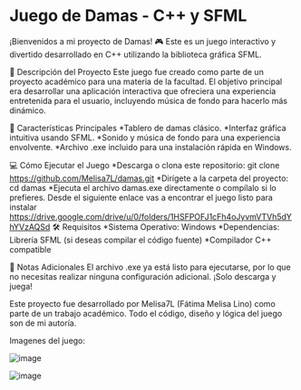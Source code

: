 # Juego de Damas - C++ y SFML

¡Bienvenidos a mi proyecto de Damas! 🎮 Este es un juego interactivo y divertido desarrollado en C++ utilizando la biblioteca gráfica SFML.

🎯 Descripción del Proyecto
Este juego fue creado como parte de un proyecto académico para una materia de la facultad. El objetivo principal era desarrollar una aplicación interactiva que ofreciera una experiencia entretenida para el usuario, incluyendo música de fondo para hacerlo más dinámico.

🚀 Características Principales
*Tablero de damas clásico.
*Interfaz gráfica intuitiva usando SFML.
*Sonido y música de fondo para una experiencia envolvente.
*Archivo .exe incluido para una instalación rápida en Windows.

💻 Cómo Ejecutar el Juego
*Descarga o clona este repositorio:  git clone https://github.com/Melisa7L/damas.git
*Dirígete a la carpeta del proyecto:  cd damas
*Ejecuta el archivo damas.exe directamente o compílalo si lo prefieres. Desde el siguiente enlace vas a encontrar el juego listo para instalar  https://drive.google.com/drive/u/0/folders/1HSFPOFJ1cFh4oJyvmVTVh5dYhYVzAQSd
🛠️ Requisitos
*Sistema Operativo: Windows
*Dependencias:  Librería SFML (si deseas compilar el código fuente)
*Compilador C++ compatible

🎵 Notas Adicionales
El archivo .exe ya está listo para ejecutarse, por lo que no necesitas realizar ninguna configuración adicional. ¡Solo descarga y juega!

Este proyecto fue desarrollado por Melisa7L (Fátima Melisa Lino) como parte de un trabajo académico. Todo el código, diseño y lógica del juego son de mi autoría.

Imagenes del juego:

![image](https://github.com/user-attachments/assets/36334488-ef44-4394-bfc6-b16277f5b9cd)

![image](https://github.com/user-attachments/assets/2a5f7070-8148-483c-b75c-37b92e895acd)


